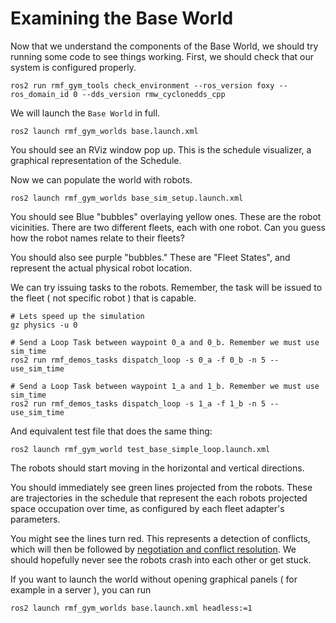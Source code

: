 # Examining the Base World

Now that we understand the components of the Base World, we should try running some code to see things working. First, we should check that our system is configured properly.

```
ros2 run rmf_gym_tools check_environment --ros_version foxy --ros_domain_id 0 --dds_version rmw_cyclonedds_cpp
```

We will launch the `Base World` in full.

```
ros2 launch rmf_gym_worlds base.launch.xml
```

You should see an RViz window pop up. This is the schedule visualizer, a graphical representation of the Schedule.

Now we can populate the world with robots.
```
ros2 launch rmf_gym_worlds base_sim_setup.launch.xml
```

You should see Blue "bubbles" overlaying yellow ones. These are the robot vicinities. There are two different fleets, each with one robot. Can you guess how the robot names relate to their fleets?

You should also see purple "bubbles." These are "Fleet States", and represent the actual physical robot location.

We can try issuing tasks to the robots. Remember, the task will be issued to the fleet ( not specific robot ) that is capable.

```
# Lets speed up the simulation
gz physics -u 0

# Send a Loop Task between waypoint 0_a and 0_b. Remember we must use sim_time
ros2 run rmf_demos_tasks dispatch_loop -s 0_a -f 0_b -n 5 --use_sim_time

# Send a Loop Task between waypoint 1_a and 1_b. Remember we must use sim_time
ros2 run rmf_demos_tasks dispatch_loop -s 1_a -f 1_b -n 5 --use_sim_time
```

And equivalent test file that does the same thing:
```
ros2 launch rmf_gym_world test_base_simple_loop.launch.xml
```

The robots should start moving in the horizontal and vertical directions. 

You should immediately see green lines projected from the robots. These are trajectories in the schedule that represent the each robots projected space occupation over time, as configured by each fleet adapter's parameters.

You might see the lines turn red. This represents a detection of conflicts, which will then be followed by [negotiation and conflict resolution](https://osrf.github.io/ros2multirobotbook/rmf-core.html?highlight=deconflict#traffic-deconfliction). We should hopefully never see the robots crash into each other or get stuck.

If you want to launch the world without opening graphical panels ( for example in a server ), you can run

```
ros2 launch rmf_gym_worlds base.launch.xml headless:=1
```
